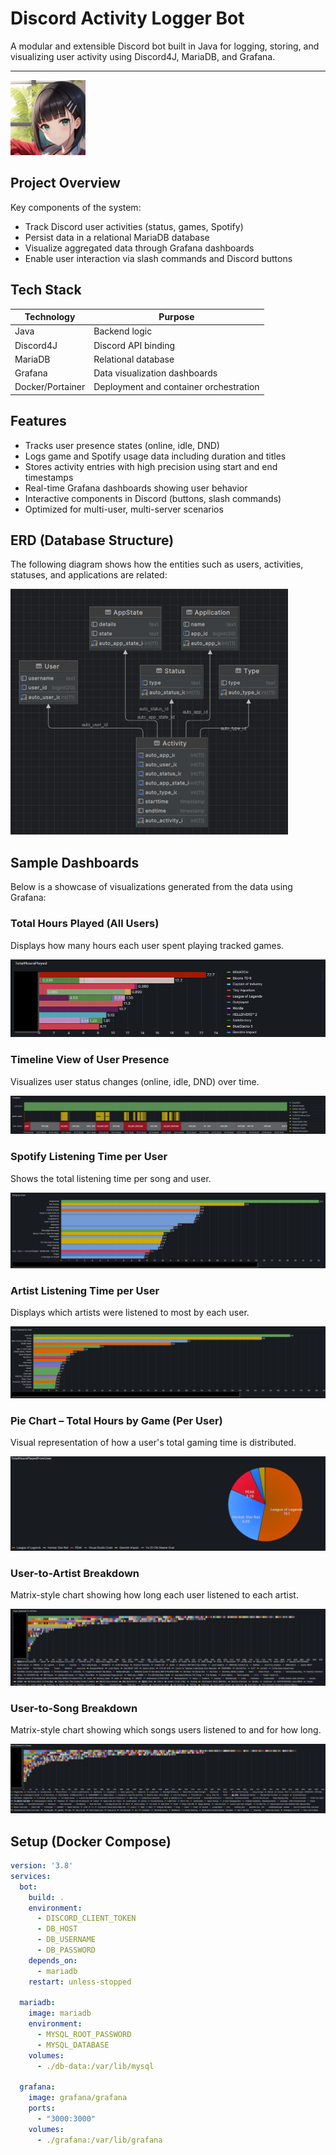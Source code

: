 # Discord Activity Logger Bot

A modular and extensible Discord bot built in Java for logging, storing, and visualizing user activity using Discord4J, MariaDB, and Grafana.

---

<img src="./assets/Suguha.png" alt="Bot Profile Picture" width="120" height="120">


## Project Overview

Key components of the system:

- Track Discord user activities (status, games, Spotify)
- Persist data in a relational MariaDB database
- Visualize aggregated data through Grafana dashboards
- Enable user interaction via slash commands and Discord buttons

## Tech Stack

| Technology       | Purpose                            |
|------------------|-------------------------------------|
| Java             | Backend logic                      |
| Discord4J        | Discord API binding                |
| MariaDB          | Relational database                |
| Grafana          | Data visualization dashboards      |
| Docker/Portainer | Deployment and container orchestration |

## Features

- Tracks user presence states (online, idle, DND)
- Logs game and Spotify usage data including duration and titles
- Stores activity entries with high precision using start and end timestamps
- Real-time Grafana dashboards showing user behavior
- Interactive components in Discord (buttons, slash commands)
- Optimized for multi-user, multi-server scenarios

## ERD (Database Structure)

The following diagram shows how the entities such as users, activities, statuses, and applications are related:

![Entity Relationship Diagram](./assets/ERD.png)

## Sample Dashboards

Below is a showcase of visualizations generated from the data using Grafana:

### Total Hours Played (All Users)
Displays how many hours each user spent playing tracked games.

![Total Hours Played](./assets/TotalHoursPlayed.png)

### Timeline View of User Presence
Visualizes user status changes (online, idle, DND) over time.

![User Timeline Dashboard](./assets/TimelineDashboard.png)

### Spotify Listening Time per User
Shows the total listening time per song and user.

![Song By User](./assets/SongByUser.png)

### Artist Listening Time per User
Displays which artists were listened to most by each user.

![Artist Listened By User](./assets/ArtistListenedByUser.png)

### Pie Chart – Total Hours by Game (Per User)
Visual representation of how a user's total gaming time is distributed.

![Total Hours Played From User](./assets/TotaloursPlayedFromUser.png)

### User-to-Artist Breakdown
Matrix-style chart showing how long each user listened to each artist.

![User Listened To Artists](./assets/UserListenedToArtists.png)

### User-to-Song Breakdown
Matrix-style chart showing which songs users listened to and for how long.

![User Listened To Songs](./assets/UserListenedToSongs.png)

## Setup (Docker Compose)

```yaml
version: '3.8'
services:
  bot:
    build: .
    environment:
      - DISCORD_CLIENT_TOKEN
      - DB_HOST 
      - DB_USERNAME
      - DB_PASSWORD
    depends_on:
      - mariadb
    restart: unless-stopped

  mariadb:
    image: mariadb
    environment:
      - MYSQL_ROOT_PASSWORD
      - MYSQL_DATABASE
    volumes:
      - ./db-data:/var/lib/mysql

  grafana:
    image: grafana/grafana
    ports:
      - "3000:3000"
    volumes:
      - ./grafana:/var/lib/grafana
